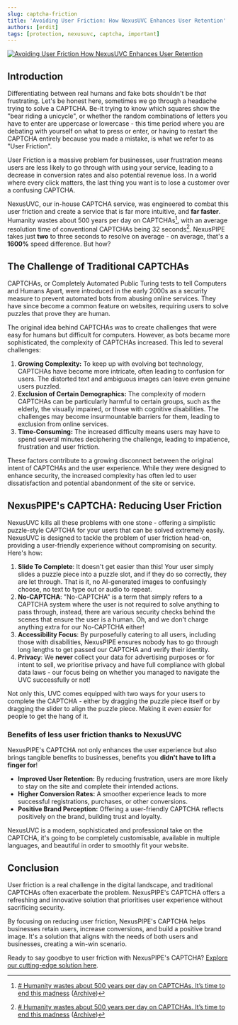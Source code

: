 ```yaml
---
slug: captcha-friction
title: 'Avoiding User Friction: How NexusUVC Enhances User Retention'
authors: [erdit] 
tags: [protection, nexusuvc, captcha, important]
---
```


[![Avoiding User Friction How NexusUVC Enhances User Retention](/img/cards/captchafriction.png)](https://blog.nexuspipe.com/avoiding-user-friction-nexusuvc/)

## Introduction

Differentiating between real humans and fake bots shouldn't be *that* frustrating. Let's be honest here, sometimes we go through a headache trying to solve a CAPTCHA. Be-it trying to know which squares show the "bear riding a unicycle", or whether the random combinations of letters you have to enter are uppercase or lowercase - this time period where you are debating with yourself on what to press or enter, or having to restart the CAPTCHA entirely because you made a mistake, is what we refer to as "User Friction".

<!--truncate-->

User Friction is a massive problem for businesses, user frustration means users are less likely to go through with using your service, leading to a decrease in conversion rates and also potential revenue loss. In a world where every click matters, the last thing you want is to lose a customer over a confusing CAPTCHA.

NexusUVC, our in-house CAPTCHA service, was engineered to combat this user friction and create a service that is far more intuitive, and **far faster**. Humanity wastes about 500 years per day on CAPTCHAs[^1], with an average resolution time of conventional CAPTCHAs being 32 seconds[^1]. NexusPIPE takes just **two** to three seconds to resolve on average - on average, that's a **1600%** speed difference. But how?

## The Challenge of Traditional CAPTCHAs

CAPTCHAs, or Completely Automated Public Turing tests to tell Computers and Humans Apart, were introduced in the early 2000s as a security measure to prevent automated bots from abusing online services. They have since become a common feature on websites, requiring users to solve puzzles that prove they are human.

The original idea behind CAPTCHAs was to create challenges that were easy for humans but difficult for computers. However, as bots became more sophisticated, the complexity of CAPTCHAs increased. This led to several challenges:

1. **Growing Complexity:** To keep up with evolving bot technology, CAPTCHAs have become more intricate, often leading to confusion for users. The distorted text and ambiguous images can leave even genuine users puzzled.
2. **Exclusion of Certain Demographics:** The complexity of modern CAPTCHAs can be particularly harmful to certain groups, such as the elderly, the visually impaired, or those with cognitive disabilities. The challenges may become insurmountable barriers for them, leading to exclusion from online services.
3. **Time-Consuming:** The increased difficulty means users may have to spend several minutes deciphering the challenge, leading to impatience, frustration and user friction.

These factors contribute to a growing disconnect between the original intent of CAPTCHAs and the user experience. While they were designed to enhance security, the increased complexity has often led to user dissatisfaction and potential abandonment of the site or service.

## NexusPIPE's CAPTCHA: Reducing User Friction

NexusUVC kills all these problems with one stone - offering a simplistic puzzle-style CAPTCHA for your users that can be solved extremely easily. NexusUVC is designed to tackle the problem of user friction head-on, providing a user-friendly experience without compromising on security. Here's how:

1. **Slide To Complete**: It doesn't get easier than this! Your user simply slides a puzzle piece into a puzzle slot, and if they do so correctly, they are let through. That is it, no AI-generated images to confusingly choose, no text to type out or audio to repeat.
2. **No-CAPTCHA**: "No-CAPTCHA" is a term that simply refers to a CAPTCHA system where the user is not required to solve anything to pass through, instead, there are various security checks behind the scenes that ensure the user is a human. Oh, and we don't charge anything extra for our No-CAPTCHA either!
3. **Accessibility Focus**: By purposefully catering to all users, including those with disabilities, NexusPIPE ensures nobody has to go through long lengths to get passed our CAPTCHA and verify their identity.
4. **Privacy**: We **never** collect your data for advertising purposes or for intent to sell, we prioritise privacy and have full compliance with global data laws - our focus being on whether you managed to navigate the UVC successfully or not!

Not only this, UVC comes equipped with two ways for your users to complete the CAPTCHA - either by dragging the puzzle piece itself or by dragging the slider to align the puzzle piece. Making it *even easier* for people to get the hang of it.

### Benefits of less user friction thanks to NexusUVC

NexusPIPE's CAPTCHA not only enhances the user experience but also brings tangible benefits to businesses, benefits you **didn't have to lift a finger for**!

- **Improved User Retention:** By reducing frustration, users are more likely to stay on the site and complete their intended actions.
- **Higher Conversion Rates:** A smoother experience leads to more successful registrations, purchases, or other conversions.
- **Positive Brand Perception:** Offering a user-friendly CAPTCHA reflects positively on the brand, building trust and loyalty.

NexusUVC is a modern, sophisticated and professional take on the CAPTCHA, it's going to be completely customisable, available in multiple languages, and beautiful in order to smoothly fit your website.

## Conclusion

User friction is a real challenge in the digital landscape, and traditional CAPTCHAs often exacerbate the problem. NexusPIPE's CAPTCHA offers a refreshing and innovative solution that prioritises user experience without sacrificing security.

By focusing on reducing user friction, NexusPIPE's CAPTCHA helps businesses retain users, increase conversions, and build a positive brand image. It's a solution that aligns with the needs of both users and businesses, creating a win-win scenario.

Ready to say goodbye to user friction with NexusPIPE's CAPTCHA? [Explore our cutting-edge solution here](https://nexuspipe.com/uvc).

[^1]: [# Humanity wastes about 500 years per day on CAPTCHAs. It’s time to end this madness](https://blog.cloudflare.com/introducing-cryptographic-attestation-of-personhood/) ([Archive](https://web.archive.org/web/20230529185618/https://blog.cloudflare.com/introducing-cryptographic-attestation-of-personhood/))
